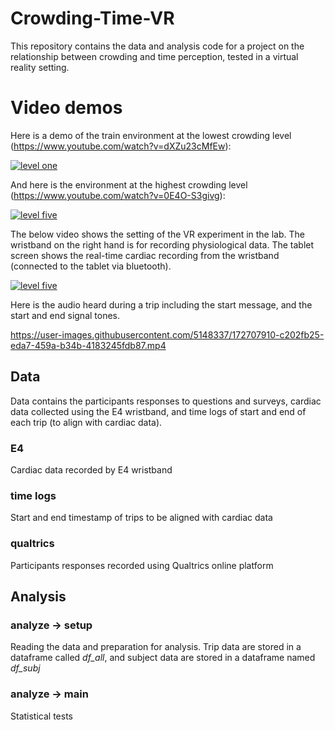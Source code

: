 # Crowding-Time-VR
This repository contains the data and analysis code for a project on the relationship between crowding and time perception, tested in a virtual reality setting.

# Video demos
Here is a demo of the train environment at the lowest crowding level (https://www.youtube.com/watch?v=dXZu23cMfEw): 

[![level one](https://img.youtube.com/vi/dXZu23cMfEw/0.jpg)](https://www.youtube.com/watch?v=dXZu23cMfEw)


And here is the environment at the highest crowding level (https://www.youtube.com/watch?v=0E4O-S3givg): 

[![level five](https://img.youtube.com/vi/0E4O-S3givg/0.jpg)](https://www.youtube.com/watch?v=0E4O-S3givg)


The below video shows the setting of the VR experiment in the lab. The wristband on the right hand is for recording physiological data. The tablet screen shows the real-time cardiac recording from the wristband (connected to the tablet via bluetooth).

[![level five](https://img.youtube.com/vi/Rc7tcL7Pz60/0.jpg)](https://www.youtube.com/watch?v=Rc7tcL7Pz60)


Here is the audio heard during a trip including the start message, and the start and end signal tones.

https://user-images.githubusercontent.com/5148337/172707910-c202fb25-eda7-459a-b34b-4183245fdb87.mp4






## Data
Data contains the participants responses to questions and surveys, cardiac data collected using the E4 wristband, and time logs of start and end of each trip (to align with cardiac data).

### E4
Cardiac data recorded by E4 wristband

### time logs
Start and end timestamp of trips to be aligned with cardiac data

### qualtrics
Participants responses recorded using Qualtrics online platform

## Analysis

### analyze -> setup
Reading the data and preparation for analysis. Trip data are stored in a dataframe called *df_all*, and subject data are stored in a dataframe named *df_subj*

### analyze -> main
Statistical tests


